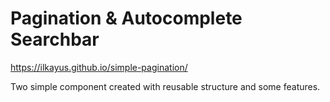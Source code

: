 # Pagination & Autocomplete Searchbar

https://ilkayus.github.io/simple-pagination/

Two simple component created with reusable structure and some features.
